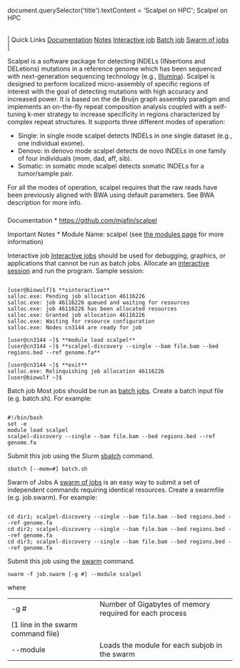 

document.querySelector('title').textContent = 'Scalpel on HPC';
Scalpel on HPC


|  |
| --- |
| 
Quick Links
[Documentation](#doc)
[Notes](#notes)
[Interactive job](#int) 
[Batch job](#sbatch) 
[Swarm of jobs](#swarm) 
 |

  Scalpel is a software package for detecting INDELs (INsertions and DELetions) 
 mutations in a reference genome which has been sequenced with next-generation 
 sequencing technology (e.g., [Illumina](http://www.illumina.com/)). 
 Scalpel is designed to perform localized micro-assembly of specific regions 
 of interest with the goal of detecting mutations with high accuracy and 
 increased power. It is based on the de Bruijn graph assembly paradigm and 
 implements an on-the-fly repeat composition analysis coupled with a self-tuning 
 k-mer strategy to increase specificity in regions characterized by complex 
 repeat structures. It supports three different modes of operation:


* Single: in single mode scalpel detects INDELs in one single dataset 
 (e.g., one individual exome).
* Denovo: in denovo mode scalpel detects de novo INDELs in one family 
 of four individuals (mom, dad, aff, sib).
* Somatic: in somatic mode scalpel detects somatic INDELs for a tumor/sample 
 pair.


 For all the modes of operation, scalpel requires that the raw reads have 
 been previously aligned with BWA using default parameters. See BWA description 
 for more info.


### 


Documentation * <https://github.com/mjafin/scalpel>



Important Notes * Module Name: scalpel (see [the 
 modules page](/apps/modules.html) for more information)





Interactive job
[Interactive jobs](/docs/userguide.html#int) should be used for debugging, graphics, or applications that cannot be run as batch jobs.
Allocate an [interactive session](/docs/userguide.html#int) and run the program. Sample session:



```

[user@biowulf]$ **sinteractive**
salloc.exe: Pending job allocation 46116226
salloc.exe: job 46116226 queued and waiting for resources
salloc.exe: job 46116226 has been allocated resources
salloc.exe: Granted job allocation 46116226
salloc.exe: Waiting for resource configuration
salloc.exe: Nodes cn3144 are ready for job

[user@cn3144 ~]$ **module load scalpel**
[user@cn3144 ~]$ **scalpel-discovery --single --bam file.bam --bed regions.bed --ref genome.fa**

[user@cn3144 ~]$ **exit**
salloc.exe: Relinquishing job allocation 46116226
[user@biowulf ~]$

```




Batch job
Most jobs should be run as [batch jobs](/docs/userguide.html#submit).
Create a batch input file (e.g. batch.sh). For example:



```

#!/bin/bash
set -e
module load scalpel
scalpel-discovery --single --bam file.bam --bed regions.bed --ref genome.fa
```

Submit this job using the Slurm [sbatch](/docs/userguide.html) command.



```
sbatch [--mem=#] batch.sh
```

Swarm of Jobs 
A [swarm of jobs](/apps/swarm.html) is an easy way to submit a set of independent commands requiring identical resources.
Create a swarmfile (e.g. job.swarm). For example:



```

cd dir1; scalpel-discovery --single --bam file.bam --bed regions.bed --ref genome.fa
cd dir2; scalpel-discovery --single --bam file.bam --bed regions.bed --ref genome.fa
cd dir3; scalpel-discovery --single --bam file.bam --bed regions.bed --ref genome.fa

```

Submit this job using the [swarm](/apps/swarm.html) command.



```
swarm -f job.swarm [-g #] --module scalpel
```

where
 

|  |  |
| --- | --- |
| -g *#*  | Number of Gigabytes of memory required for each process 
 (1 line in the swarm command file)  |
| --module  | Loads the module for each subjob in the swarm  |




